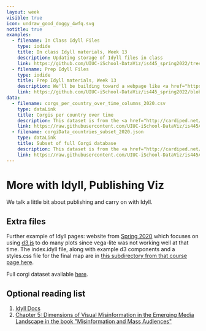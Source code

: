 ```yaml
---
layout: week
visible: true
icon: undraw_good_doggy_4wfq.svg
notitle: true
examples:
  - filename: In Class Idyll Files
    type: iodide
    title: In class Idyll materials, Week 13
    description: Updating storage of Idyll files in class
    link: https://github.com/UIUC-iSchool-DataViz/is445_spring2022/tree/master/week13/inClass
  - filename: Prep Idyll Files
    type: iodide
    title: Prep Idyll materials, Week 13
    description: We'll be building toward a webpage like <a href="https://jnaiman.github.io/misc/">this</a> today using <a href="https://idyll-lang.org/">Idyll's</a> built-in components. 
    link: https://github.com/UIUC-iSchool-DataViz/is445_spring2022/blob/master/week13/corg/prepIdyll
data:
  - filename: corgs_per_country_over_time_columns_2020.csv
    type: dataLink
    title: Corgis per country over time 
    description: This dataset is from the <a href="http://cardiped.net/">Cardigan Archives</a> and <a href="https://github.com/UIUC-iSchool-DataViz/spring2020/blob/master/week12/corg/grabCorgData_subpages.py">scraped using Beautiful Soup in Python</a> and <a href="https://github.com/UIUC-iSchool-DataViz/spring2020/blob/master/week12/corg/calc_corgData.ipynb">further processed in Python</a> into this form.
    link: https://raw.githubusercontent.com/UIUC-iSchool-DataViz/is445AOG_fall2020/master/week11/corg/corgs_per_country_over_time_columns_2020.csv
  - filename: corgiData_countries_subset_2020.json
    type: dataLink
    title: Subset of full Corgi database 
    description: This dataset is from the <a href="http://cardiped.net/">Cardigan Archives</a> and <a href="https://github.com/UIUC-iSchool-DataViz/spring2020/blob/master/week12/corg/grabCorgData_subpages.py">scraped using Beautiful Soup in Python</a> and <a href="https://github.com/UIUC-iSchool-DataViz/spring2020/blob/master/week12/corg/calc_corgData.ipynb">further processed in Python</a> into this form.
    link: https://raw.githubusercontent.com/UIUC-iSchool-DataViz/is445AOG_fall2020/master/week11/corg/corgiData_countries_subset_2020.json
---
```


# More with Idyll, Publishing Viz

We talk a little bit about publishing and carry on with Idyll.

## Extra files

Further example of Idyll pages: website from [Spring 2020](https://jnaiman.github.io/items_dataviz_spring2020/) which focuses on using [d3.js](https://d3js.org/) to do many plots since vega-lite was not working well at that time.  The index.idyll file, along with example d3 components and a styles.css file for the final map are in [this subdirectory from that course page here](https://github.com/UIUC-iSchool-DataViz/spring2020/tree/master/week15/corg).

Full corgi dataset available [here](corg/corgiData_countries_full_2020.json).

<!--
## Downloads & Links

### Idyll Files & Example pages

 1. We'll be building toward a webpage like [this](https://jnaiman.github.io/) today using [Idyll](https://idyll-lang.org/)'s built-in components.
 1. Last week, we got to [this index.idyll file right here](https://github.com/UIUC-iSchool-DataViz/is445AOG_fall2020/blob/master/week11/corg/prepIdyll/index.idyll) and we'll start from there this week.
 1. Full Markdown code for this week [available right here](https://github.com/UIUC-iSchool-DataViz/is445AOG_fall2020/blob/master/week12/corg/prepIdyll/index.idyll).
 1. We'll also build a few histogram components like:
    * starting with [this one](https://github.com/UIUC-iSchool-DataViz/is445AOG_fall2020/blob/master/week12/corg/prepIdyll/histogram-custom-d3-component.js)
    * then [this one](https://github.com/UIUC-iSchool-DataViz/is445AOG_fall2020/blob/master/week12/corg/prepIdyll/histogram-button-custom-d3-component.js)
    * and finally [this one](https://github.com/UIUC-iSchool-DataViz/is445AOG_fall2020/blob/master/week12/corg/prepIdyll/histogram-button-slider-custom-d3-component.js)
-->
	
<!-- Where we got to in class this week: -->
<!--   * [This index.idyll](index.idyll) file -->
<!--   * [This histogram component](histogram-custom-d3-component.js) -->
	



<!--
Further examples include:
 * Website from [Spring 2020](https://jnaiman.github.io/items_dataviz_spring2020/) which focuses on using [d3.js](https://d3js.org/) to do many plots since vega-lite was not working well at that time.  The index.idyll file, along with example d3 components and a styles.css file for the final map are in [this subdirectory from that course page here](https://github.com/UIUC-iSchool-DataViz/spring2020/tree/master/week15/corg).
 -->

<!--
### Data

 1. <a href="corg/corgs_per_country_over_time_columns_2020.csv" download>Corgis per country over time (corgs_per_country_over_time_columns_2020.csv)</a>
 1. <a href="corg/corgiData_countries_subset_2020.json" download>Subset of full Corgi database (corgiData_countries_subset_2020.json)</a>
     * Full dataset available [here](corg/corgiData_countries_full_2020.json)
	 
This dataset is from the [Cardigan Archives](http://cardiped.net/) and [scraped using Beautiful Soup in Python](https://github.com/UIUC-iSchool-DataViz/spring2020/blob/master/week12/corg/grabCorgData_subpages.py) and [further processed in Python](https://github.com/UIUC-iSchool-DataViz/spring2020/blob/master/week12/corg/calc_corgData.ipynb) into this form.
-->


## Optional reading list

 1. <a href="https://idyll-lang.org/docs"> Idyll Docs</a>
 1. <a href="https://books.google.com/books?hl=en&lr=&id=jUw7DwAAQBAJ&oi=fnd&pg=PA91&dq=scientific+visualization+misinformation&ots=Cv0QmoCdM2&sig=7xycURu8Um_C9VtHqf-aWg4qaEo#v=onepage&q=scientific%20visualization%20misinformation&f=false">Chapter 5: Dimensions of Visual Misinformation in the Emerging Media Landscape in the book "Misinformation and Mass Audiences"</a>

 
